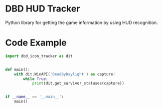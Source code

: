 # DBD HUD Tracker
Python library for getting the game information by using HUD recognition.

# Code Example
```py
import dbd_icon_tracker as dit


def main():
    with dit.WinAPI('DeadByDaylight') as capture:
        while True:
            print(dit.get_survivor_statuses(capture))


if __name__ == '__main__':
    main()
```

